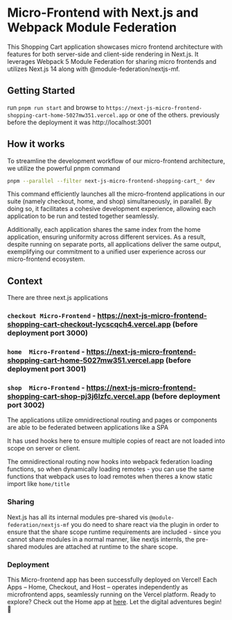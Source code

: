 # Micro-Frontend with Next.js  and Webpack Module Federation
This Shopping Cart application showcases micro frontend architecture with features for both server-side and client-side rendering in Next.js. It leverages Webpack 5 Module Federation for sharing micro frontends and utilizes Next.js 14 along with @module-federation/nextjs-mf.

## Getting Started

run `pnpm run start` and browse to `https://next-js-micro-frontend-shopping-cart-home-5027mw351.vercel.app` or one of the others. previously before the deployment it was http://localhost:3001
## How it works
To streamline the development workflow of our micro-frontend architecture, we utilize the powerful pnpm command
```bash
pnpm --parallel --filter next-js-micro-frontend-shopping-cart_* dev
```
This command efficiently launches all the micro-frontend applications in our suite (namely checkout, home, and shop) simultaneously, in parallel. By doing so, it facilitates a cohesive development experience, allowing each application to be run and tested together seamlessly.

Additionally, each application shares the same index from the home application, ensuring uniformity across different services. As a result, despite running on separate ports, all applications deliver the same output, exemplifying our commitment to a unified user experience across our micro-frontend ecosystem.


## Context

There are three next.js applications

### `checkout Micro-Frontend` - https://next-js-micro-frontend-shopping-cart-checkout-lycscqch4.vercel.app (before deployment port 3000)
### `home  Micro-Frontend` - https://next-js-micro-frontend-shopping-cart-home-5027mw351.vercel.app (before deployment port 3001)
### `shop  Micro-Frontend` - https://next-js-micro-frontend-shopping-cart-shop-pj3j6lzfc.vercel.app (before deployment port 3002)

The applications utilize omnidirectional routing and pages or components are able to be federated between applications like a SPA

It has used hooks here to ensure multiple copies of react are not loaded into scope on server or client.

The omnidirectional routing now hooks into webpack federation loading functions, so when dynamically loading remotes - you can use the same functions that webpack uses to load remotes when theres a know static import like `home/title`


### Sharing

Next.js has all its internal modules pre-shared vis `@module-federation/nextjs-mf` you do need to share react via the plugin in order to ensure that the share scope runtime requirements are included - since you cannot share modules in a normal manner, like nextjs internls, the pre-shared modules are attached at runtime to the share scope.

### Deployment
This Micro-frontend app has been successfully deployed on Vercel! Each Apps – Home, Checkout, and Host – operates independently as microfrontend apps, seamlessly running on the Vercel platform. Ready to explore? Check out the Home app at [here](https://next-js-micro-frontend-shopping-cart-home-iqcn5kluw.vercel.app/). Let the digital adventures begin! 🚀



